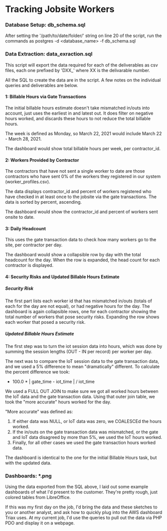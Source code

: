 Tracking Jobsite Workers
==================================


### Database Setup: db\_schema.sql

After setting the '/path/to/date/folder/' string on line 20 of the
script, run the commands as
	postgres -d <database_name> -f db\_schema.sql

### Data Extraction: data\_exraction.sql

This script will export the data required for each of the deliverables as csv
files, each one prefixed by 'DXX\_' where XX is the delivarable number.

All the SQL to create the data are in the script. A few notes on the individual
queries and deliverables are below.

#### 1: Billable Hours via Gate Transactions

The initial billable hours estimate doesn't take mismatched in/outs into account,
just uses the earliest in and latest out. It does filter on negative hours worked,
and discards these hours to not reduce the total billable hours.

The week is defined as Monday, so March 22, 2021 would include 
March 22 - March 28, 2021.

The dashboard would show total billable hours per week, per contractor\_id.

#### 2: Workers Provided by Contractor

The contractors that have not sent a single worker to date are those contractors
who have sent 0% of the workers they registered in our system (worker\_profiles.csv).

The data displays contractor\_id and percent of workers registered who have checked in
at least once to the jobsite via the gate transactions. The data is sorted by percent,
ascending.

The dashboard would show the contractor\_id and percent of workers sent onsite to date.

#### 3: Daily Headcount

This uses the gate transaction data to check how many workers go to the site, per
contractor per day. 

The dashboard would show a collapsible row by day with the total headcount for the
day. When the row is expanded, the head count for each contractor is displayed.

#### 4: Security Risks and Updated Billable Hours Estimate

##### Security Risk 

The first part lists each worker id that has mismatched in/outs (totals of each
for the day are not equal), or had negative hours for the day. The dashboard is 
again collapsible rows, one for each contractor showing the total number of workers
that pose security risks. Expanding the row shows each worker that posed a security
risk.

##### Updated Billable Hours Estimate

The first step was to turn the iot session data into hours, which was done by
summing the session lengths (OUT - IN per record) per worker per day.

The next was to compare the IoT session data to the gate transaction data, and we
used a 5% difference to mean "dramatically" different. To calculate the percent difference
we took:

* 100.0 * | gate\_time - iot\_time | / iot\_time

We used a FULL OUT JOIN to make sure we got all worked hours between the IoT data and
the gate transaction data. Using that outer join table, we took the "more accurate"
hours worked for the day.

"More accurate" was defined as:

1. If either data was NULL, or IoT data was zero, we COALESCEd the hours worked.
2. If the in/outs on the gate transaction data was mismatched, or the gate and IoT data disagreed by more than 5%, we used the IoT hours worked.
3. Finally, for all other cases we used the gate transaction hours worked data.

The dashboard is identical to the one for the initial Billable Hours task, but with
the updated data.
### Dashboards: \*.png

Using the data exported from the SQL above, I laid out some example dashboards of what
I'd present to the customer. They're pretty rough, just colored tables from LibreOffice.

If this was my first day on the job, I'd bring the data and these sketches to you or
another analyst, and ask how to quickly plug into the AWS dashboard Triax uses. At my 
current job, I'd use the queries to pull out the data via PHP PDO and display it on a
webpage. 

